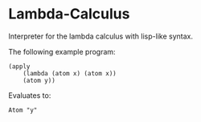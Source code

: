 # Lambda-Calculus
Interpreter for the lambda calculus with lisp-like syntax.

The following example program:
```
(apply
    (lambda (atom x) (atom x))
    (atom y))
```
Evaluates to:
```
Atom "y"
```
